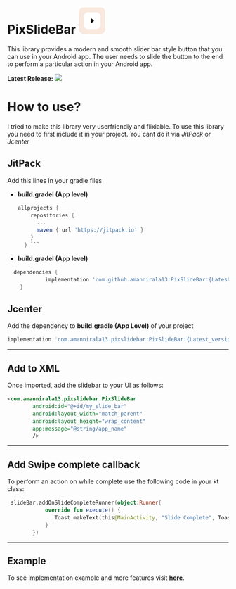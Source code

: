 # PixSlideBar  [![](ic_small.png)](https://github.com/amannirala13/PixSlideBar) 
This library provides a modern and smooth slider bar style button that you can use in your Android app. The user needs to slide the button to the end to perform a particular action in your Android app.

**Latest Release:**  [![](https://jitpack.io/v/amannirala13/PixSlideBar.svg)](https://jitpack.io/#amannirala13/PixSlideBar)

# How to use?

I tried to make this library very userfriendly and flixiable. To use this library you need to first include it in your project. You cant do it via *JitPack* or *Jcenter*

## JitPack

Add this lines in your gradle files

- **build.gradel (App level)**
  ```gradle
  allprojects {
      repositories {
        ...
        maven { url 'https://jitpack.io' }
      }
    } ```
- **build.gradel (App level)**
```gradle
  dependencies {
	        implementation 'com.github.amannirala13:PixSlideBar:{Latest_version}'
	} 
```

## Jcenter

Add the dependency to **build.gradle (App Level)** of your project

```gradle
implementation 'com.amannirala13.pixslidebar:PixSlideBar:{Latest_version}' 
```

---
## Add to XML
Once imported, add the slidebar to your UI as follows:

```xml
<com.amannirala13.pixslidebar.PixSlideBar
        android:id="@+id/my_slide_bar"
        android:layout_width="match_parent"
        android:layout_height="wrap_content"
        app:message="@string/app_name"
        /> 
```
---
## Add Swipe complete callback
To perform an action on while complete use the following code in your kt class:
```kotlin
 slideBar.addOnSlideCompleteRunner(object:Runner{
            override fun execute() {
               Toast.makeText(this@MainActivity, "Slide Complete", Toast.LENGTH_SHORT).show()
            }
        })
```
---
## Example
To see implementation example and more features visit [**here**](https://github.com/amannirala13/PixSlideBar/tree/master/app/src/main).
